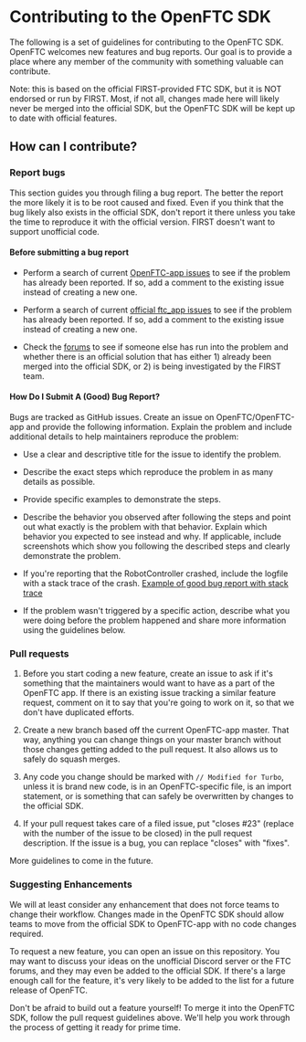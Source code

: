 # Contributing to the OpenFTC SDK

The following is a set of guidelines for contributing to the OpenFTC SDK. OpenFTC welcomes new features and bug reports. Our goal is to provide a place where any member of the community with something valuable can contribute.

Note: this is based on the official FIRST-provided FTC SDK, but it is NOT endorsed or run by FIRST. Most, if not all, changes made here will likely never be merged into the official SDK, but the OpenFTC SDK will be kept up to date with official features. 

## How can I contribute?

### Report bugs

This section guides you through filing a bug report.  The better the report the more likely it is to be root caused and fixed. Even if you think that the bug likely also exists in the official SDK, don't report it there unless you take the time to reproduce it with the official version. FIRST doesn't want to support unofficial code.

#### Before submitting a bug report

- Perform a search of current [OpenFTC-app issues](https://github.com/OpenFTC/OpenFTC-app/issues) to see if the problem has already been reported.  If so, add a comment to the existing issue instead of creating a new one.

- Perform a search of current [official ftc_app issues](https://github.com/ftctechnh/ftc_app/issues) to see if the problem has already been reported.  If so, add a comment to the existing issue instead of creating a new one.

- Check the [forums](http://ftcforum.usfirst.org/forum.php) to see if someone else has run into the problem and whether there is an official solution that has either 1) already been merged into the official SDK, or 2) is being investigated by the FIRST team.


#### How Do I Submit A (Good) Bug Report?

Bugs are tracked as GitHub issues. Create an issue on OpenFTC/OpenFTC-app and provide the following information.
Explain the problem and include additional details to help maintainers reproduce the problem:

- Use a clear and descriptive title for the issue to identify the problem.

- Describe the exact steps which reproduce the problem in as many details as possible.

- Provide specific examples to demonstrate the steps.

- Describe the behavior you observed after following the steps and point out what exactly is the problem with that behavior. Explain which behavior you expected to see instead and why. If applicable, include screenshots which show you following the described steps and clearly demonstrate the problem.

- If you're reporting that the RobotController crashed, include the logfile with a stack trace of the crash.  [Example of good bug report with stack trace](https://github.com/ftctechnh/ftc_app/issues/224)

- If the problem wasn't triggered by a specific action, describe what you were doing before the problem happened and share more information using the guidelines below.


### Pull requests

1. Before you start coding a new feature, create an issue to ask if it's something that the maintainers would want to have as a part of the OpenFTC app. If there is an existing issue tracking a similar feature request, comment on it to say that you're going to work on it, so that we don't have duplicated efforts.

2. Create a new branch based off the current OpenFTC-app master. That way, anything you can change things on your master branch without those changes getting added to the pull request. It also allows us to safely do squash merges.

3. Any code you change should be marked with `// Modified for Turbo`, unless it is brand new code, is in an OpenFTC-specific file, is an import statement, or is something that can safely be overwritten by changes to the official SDK.

4. If your pull request takes care of a filed issue, put "closes #23" (replace with the number of the issue to be closed) in the pull request description. If the issue is a bug, you can replace "closes" with "fixes".

More guidelines to come in the future.

### Suggesting Enhancements

We will at least consider any enhancement that does not force teams to change their workflow. Changes made in the OpenFTC SDK should allow teams to move from the official SDK to OpenFTC-app with no code changes required.

To request a new feature, you can open an issue on this repository. You may want to discuss your ideas on the unofficial Discord server or the FTC forums, and they may even be added to the official SDK. If there's a large enough call for the feature, it's very likely to be added to the list for a future release of OpenFTC.

Don't be afraid to build out a feature yourself! To merge it into the OpenFTC SDK, follow the pull request guidelines above. We'll help you work through the process of getting it ready for prime time.
